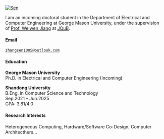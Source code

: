 [![Sen](https://img.shields.io/badge/Sen-github-blue?logo=github)](https://github.com/Senzhan9)

I am an incoming doctoral student in the Department of Electrical and Computer Engineering at George Mason University, under the supervision of [Prof. Weiwen Jiang](https://jqub.ece.gmu.edu/categories/bio/) at [JQuB](https://jqub.ece.gmu.edu/).

#### Email  
<code>zhangsen1005@outlook.com</code>  

#### Education  
**George Mason University** \
Ph.D. in Electrical and Computer Engineering (Incoming) 

**Shandong University** \
B.Eng. in Computer Science and Technology \
Sep.2021 – Jun.2025 \
GPA: 3.81/4.0

#### Research Interests  
Heterogeneous Computing, Hardware/Software Co-Design, Computer Architecthers... 

